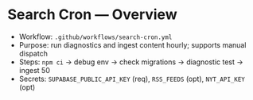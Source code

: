 # Search Cron — Overview

- Workflow: `.github/workflows/search-cron.yml`
- Purpose: run diagnostics and ingest content hourly; supports manual dispatch
- Steps: `npm ci` → debug env → check migrations → diagnostic test → ingest 50
- Secrets: `SUPABASE_PUBLIC_API_KEY` (req), `RSS_FEEDS` (opt), `NYT_API_KEY` (opt)
